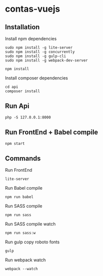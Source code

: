 # contas-vuejs

## Installation

Install npm dependencies

    sudo npm install -g lite-server
    sudo npm install -g concurrently
    sudo npm install -g gulp-cli
    sudo npm install -g webpack-dev-server

    npm install

Install composer dependencies

    cd api
    composer install

## Run Api

    php -S 127.0.0.1:8000

## Run FrontEnd + Babel compile

    npm start

## Commands

Run FrontEnd

    lite-server

Run Babel compile

    npm run babel

Run SASS compile

    npm run sass

Run SASS compile watch

    npm run sass:w

Run gulp copy roboto fonts

    gulp

Run webpack watch

    webpack --watch
